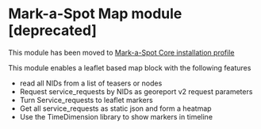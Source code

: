 # Mark-a-Spot Map module [deprecated]
This module has been moved to [Mark-a-Spot Core installation profile](github.com/markaspot/markaspot)

This module enables a leaflet based map block with the following features
- read all NIDs from a list of teasers or nodes
- Request service_requests by NIDs as georeport v2 request parameters
- Turn Service_requests to leaflet markers
- Get all service_requests as static json and form a heatmap
- Use the TimeDimension library to show markers in timeline

